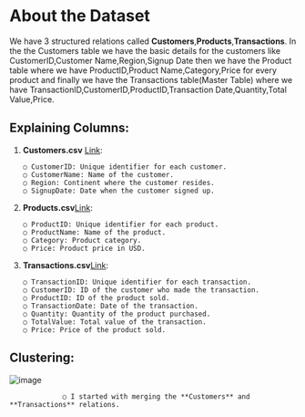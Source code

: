 # About the Dataset
We have 3 structured relations called **Customers**,**Products**,**Transactions**.
In the the Customers table we have the basic details for the customers like
CustomerID,Customer Name,Region,Signup Date then we have the 
Product table where we have ProductID,Product Name,Category,Price for every product and finally we have the 
Transactions table(Master Table) where we have TransactionID,CustomerID,ProductID,Transaction Date,Quantity,Total Value,Price.

## Explaining Columns:
1. **Customers.csv** [Link](https://drive.google.com/file/d/1hG0FoFjoTjyiRWSoGCauFsTFOXVghtqA/view?usp=sharing):

       ○ CustomerID: Unique identifier for each customer.
       ○ CustomerName: Name of the customer.
       ○ Region: Continent where the customer resides.
       ○ SignupDate: Date when the customer signed up.
2. **Products.csv**[Link](https://drive.google.com/file/d/1ud90txvMDhXGRBysyITP8JKD33bkNQBz/view?usp=sharing):


       ○ ProductID: Unique identifier for each product.
       ○ ProductName: Name of the product.
       ○ Category: Product category.
       ○ Price: Product price in USD.
3. **Transactions.csv**[Link](https://drive.google.com/file/d/1APPb4FntbrTa3fMlqjLMLc5PWKJe3rOs/view?usp=sharing):


       ○ TransactionID: Unique identifier for each transaction.
       ○ CustomerID: ID of the customer who made the transaction.
       ○ ProductID: ID of the product sold.
       ○ TransactionDate: Date of the transaction.
       ○ Quantity: Quantity of the product purchased.
       ○ TotalValue: Total value of the transaction.
       ○ Price: Price of the product sold.


## Clustering:

![image](https://github.com/user-attachments/assets/96f13a43-67f7-4a6c-99f8-495a866d4fbe)


                 ○ I started with merging the **Customers** and **Transactions** relations.

